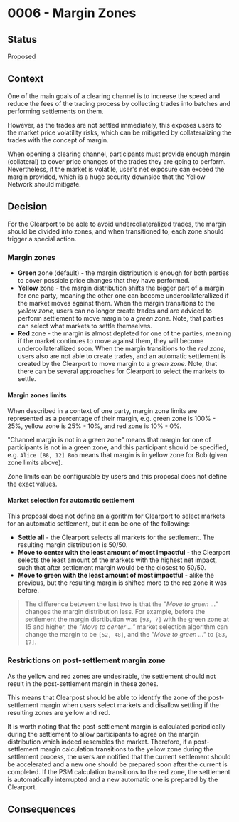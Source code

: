 # 0006 - Margin Zones

## Status

Proposed

## Context

One of the main goals of a clearing channel is to increase the speed and reduce the fees of the trading process by collecting trades into batches and performing settlements on them.

However, as the trades are not settled immediately, this exposes users to the market price volatility risks, which can be mitigated by collateralizing the trades with the concept of margin.

When opening a clearing channel, participants must provide enough margin (collateral) to cover price changes of the trades they are going to perform.
Nevertheless, if the market is volatile, user's net exposure can exceed the margin provided, which is a huge security downside that the Yellow Network should mitigate.

## Decision

For the Clearport to be able to avoid undercollateralized trades, the margin should be divided into zones, and when transitioned to, each zone should trigger a special action.

### Margin zones

- **Green** zone (default) - the margin distribution is enough for both parties to cover possible price changes that they have performed.
- **Yellow** zone - the margin distribution shifts the bigger part of a margin for one party, meaning the other one can become undercollaterallized if the market moves against them.
  When the margin transitions to the _yellow zone_, users can no longer create trades and are adviced to perform settlement to move margin to a _green zone_. Note, that parties can select what markets to settle themselves.
- **Red** zone - the margin is almost depleted for one of the parties, meaning if the market continues to move against them, they will become undercollaterallized soon.
  When the margin transitions to the _red zone_, users also are not able to create trades, and an automatic settlement is created by the Clearport to move margin to a _green zone_.
  Note, that there can be several approaches for Clearport to select the markets to settle.

#### Margin zones limits

When described in a context of one party, margin zone limits are represented as a percentage of their margin, e.g. green zone is 100% - 25%, yellow zone is 25% - 10%, and red zone is 10% - 0%.

"Channel margin is not in a green zone" means that margin for one of participants is not in a green zone, and this participant should be specified, e.g. `Alice [88, 12] Bob` means that margin is in yellow zone for Bob (given zone limits above).

Zone limits can be configurable by users and this proposal does not define the exact values.

#### Market selection for automatic settlement

This proposal does not define an algorithm for Clearport to select markets for an automatic settlement, but it can be one of the following:

- **Settle all** - the Clearport selects all markets for the settlement. The resulting margin distribution is 50/50.
- **Move to center with the least amount of most impactful** - the Clearport selects the least amount of the markets with the highest net impact, such that after settlement margin would be the closest to 50/50.
- **Move to green with the least amount of most impactful** - alike the previous, but the resulting margin is shifted more to the red zone it was before.

> The difference between the last two is that the _"Move to green ..."_ changes the margin distribution less. For example, before the settlement the margin disrtibution was `[93, 7]` with the green zone at 15 and higher,
> the _"Move to center ..."_ market selection algorithm can change the margin to be `[52, 48]`, and the _"Move to green ..."_ to `[83, 17]`.

### Restrictions on post-settlement margin zone

As the yellow and red zones are undesirable, the settlement should not result in the post-settlement margin in these zones.

This means that Clearpost should be able to identify the zone of the post-settlement margin when users select markets and disallow settling if the resulting zones are yellow and red.

It is worth noting that the post-settlement margin is calculated periodically during the settlement to allow participants to agree on the margin distribution which indeed resembles the market.
Therefore, if a post-settlement margin calculation transitions to the yellow zone during the settlement process, the users are notified that the current settlement should be accelerated and a new one should be prepared soon after the current is completed.
If the PSM calculation transitions to the red zone, the settlement is automatically interrupted and a new automatic one is prepared by the Clearport.

## Consequences
